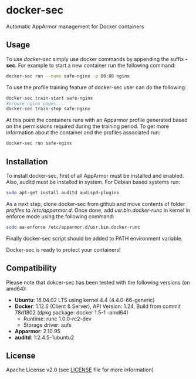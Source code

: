 # docker-sec
Automatic AppArmor management for Docker containers

## Usage
To use *docker-sec* simply use docker commands by appending the suffix **-sec**. For example to start a new container run the following command:

```bash
docker-sec run --name safe-nginx -p 80:80 nginx
```
To use the profile training feature of docker-sec user can do the following:
```bash
docker-sec train-start safe-nginx
#browse nginx pages...
docker-sec train-stop safe-nginx
```
At this point the containers runs with an Apparmor profile generated based on the permissions required during the training period.
To get more information about the container and the profiles associated run:
``` bash
docker-sec run safe-nginx
```

## Installation
To install docker-sec, first of all AppArmor must be installed and enabled.
Also, auditd must be installed in system. For Debian based systems run:

```bash
sudo apt-get install auditd audispd-plugins
```

As a next step, clone docker-sec from github and move contents of folder *profiles* to */etc/apparmor.d*. Once done, add *usr.bin.docker-runc* in kernel in enforce mode using the following command:

```bash
sudo aa-enforce /etc/apparmor.d/usr.bin.docker-runc
```

Finally docker-sec script should be added to PATH environment variable.

Docker-sec is ready to protect your containers!

## Compatibility
Please note that dokcer-sec has been tested with the following versions (on amd64):
 * **Ubuntu**: 16.04.02 LTS using kernel 4.4 (4.4.0-66-generic)
 * **Docker**: 1.12.6 (Client & Server), API Version: 1.24, Build from commit 78d1802 (dpkg package: docker 1.5-1 -amd64)
   * Runtime: runc 1.0.0-rc2-dev
   * Storage driver: aufs
 * **Apparmor**: 2.10.95
 * **auditd**: 1:2.4.5-1ubuntu2

## License
Apache License v2.0 (see [LICENSE](https://github.com/FotisLouk/docker-sec/blob/master/LICENSE.md) file for more information)